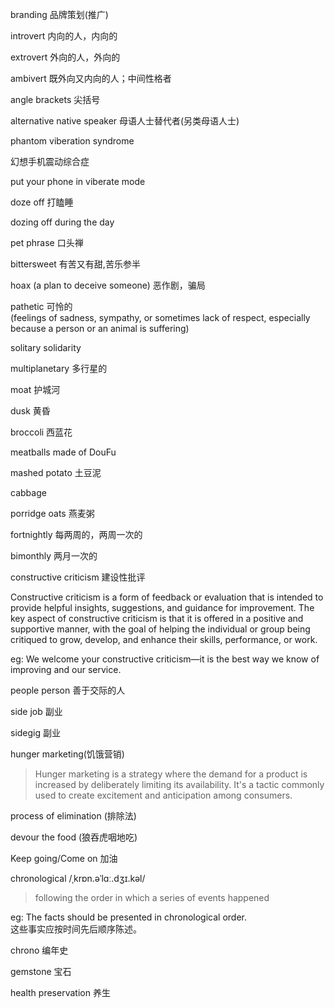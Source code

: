 branding 品牌策划(推广) <br>

introvert 内向的人，内向的 <br>

extrovert 外向的人，外向的 <br>

ambivert  既外向又内向的人；中间性格者 <br>

angle brackets 尖括号 <br>

alternative native speaker 母语人士替代者(另类母语人士) <br>

phantom viberation syndrome 

幻想手机震动综合症 <br>

put your phone in viberate mode <br>


doze off
打瞌睡 <br>

dozing off during the day <br>

pet phrase 口头禅 <br>

bittersweet  有苦又有甜,苦乐参半 <br>

hoax (a plan to deceive someone) 恶作剧，骗局 <br>

pathetic 可怜的 <br>
(feelings of sadness, sympathy, or sometimes lack of respect, especially because a person or an animal is suffering) <br>


solitary
solidarity <br>

multiplanetary 多行星的 <br>

moat 护城河 <br>

dusk 黄昏

broccoli 西蓝花 <br>

meatballs made of DouFu  <br>

mashed potato 土豆泥 <br>

cabbage <br>

porridge oats 燕麦粥 <br>


fortnightly 每两周的，两周一次的 <br>

bimonthly 两月一次的 <br>

constructive criticism 建设性批评

Constructive criticism is a form of feedback or evaluation that is intended to provide helpful insights, suggestions, and guidance for improvement. The key aspect of constructive criticism is that it is offered in a positive and supportive manner, with the goal of helping the individual or group being critiqued to grow, develop, and enhance their skills, performance, or work.

eg: We welcome your constructive criticism—it is the best way we know of improving and our service.

people person 善于交际的人 <br>

side job 副业

sidegig 副业

hunger marketing(饥饿营销) <br>
> Hunger marketing is a strategy where the demand for a product is increased by deliberately limiting its availability. It's a tactic commonly used to create excitement and anticipation among consumers.


process of elimination (排除法) <br>


devour the food (狼吞虎咽地吃) <br>

Keep going/Come on 加油 <br>

chronological /ˌkrɒn.əˈlɑː.dʒɪ.kəl/ <br>
> following the order in which a series of events happened

eg: The facts should be presented in chronological order.  
这些事实应按时间先后顺序陈述。

chrono 编年史

gemstone 宝石

health preservation 养生




